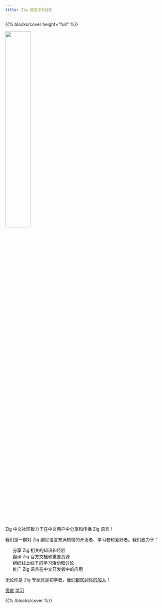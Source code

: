 ```yaml
---
title: Zig 语言中文社区
---
```


{{% blocks/cover height="full" %}}

<img width="40%" src="https://ziglang.cc/logo/zigcc-logo-2.svg"/>

Zig 中文社区致力于在中文用户中分享和传播 Zig 语言！

我们是一群对 Zig 编程语言充满热情的开发者、学习者和爱好者。我们致力于：

1. 分享 Zig 相关的知识和经验
2. 翻译 Zig 官方文档和重要资源
3. 组织线上线下的学习活动和讨论
4. 推广 Zig 语言在中文开发者中的应用

无论你是 Zig 专家还是初学者，[我们都欢迎你的加入](/community)！

<a class="btn btn-lg btn-primary" href="/contributing">贡献<i class="fab fa-github ms-2 "></i></a>
<a class="btn btn-lg btn-primary" href="learn">
学习<i class="fas fa-arrow-alt-circle-right ms-2"></i>
</a>

<style>
ol{
  list-style: none;
}
</style>

{{% /blocks/cover %}}
